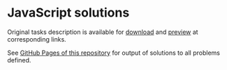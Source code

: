 # JavaScript solutions

Original tasks description is available for [download](https://github.com/nilfalse/invis-solution/raw/gh-pages/JS-quest-2016.docx) and [preview](https://yadi.sk/i/EjQMNRZ-sjJpQ) at corresponding links.

See [GitHub Pages of this repository](http://nilfalse.com/invis-solution) for output of solutions to all problems defined.
